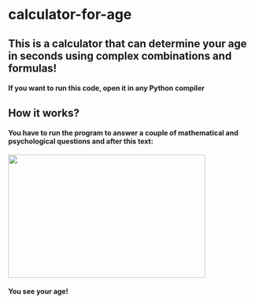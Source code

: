 # calculator-for-age
## This is a calculator that can determine your age in seconds using complex combinations and formulas!
#### If you want to run this code, open it in any Python compiler
## How it works?
#### You have to run the program to answer a couple of mathematical and psychological questions and after this text:

<img src="https://github.com/user-attachments/assets/3171e707-e625-498a-ab9a-ce91de9acb7c" width="400px" height="250px"/>

#### You see your age!
